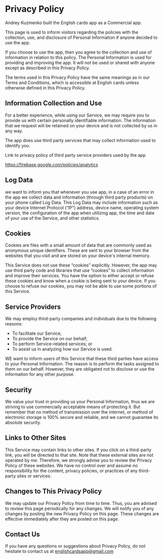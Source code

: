 # Privacy Policy

Andrey Kuzmenko built the English cards app as a Commercial app.

This page is used to inform visitors regarding the policies with the collection, use, and disclosure of Personal Information if anyone decided to use the app.

If you choose to use the app, then you agree to the collection and use of information in relation to this policy. The Personal Information is used for providing and improving the app. It will not be used or shared with anyone except as described in this Privacy Policy.

The terms used in this Privacy Policy have the same meanings as in our Terms and Conditions, which is accessible at English cards unless otherwise defined in this Privacy Policy.
                    
## Information Collection and Use 

For a better experience, while using our Service, we may require you to provide us with certain personally identifiable information. The information that we request will be retained on your device and is not collected by us in any way.

The app does use third party services that may collect information used to identify you.

Link to privacy policy of third party service providers used by the app

https://firebase.google.com/policies/analytics
    
## Log Data
    
we want to inform you that whenever you use app, in a case of an error in the app we collect data and information (through third party products) on your phone called Log Data. This Log Data may include information such as your device Internet Protocol (“IP”) address, device name, operating system version, the configuration of the app when utilizing app, the time and date of your use of the Service, and other statistics.

## Cookies

Cookies are files with a small amount of data that are commonly used as anonymous unique identifiers. These are sent to your browser from the websites that you visit and are stored on your device's internal memory.

This Service does not use these “cookies” explicitly. However, the app may use third party code and libraries that use “cookies” to collect information and improve their services. You have the option to either accept or refuse these cookies and know when a cookie is being sent to your device. If you choose to refuse our cookies, you may not be
able to use some portions of this Service.
                    
## Service Providers

We may employ third-party companies and individuals due to the following reasons:
                  
- To facilitate our Service;
- To provide the Service on our behalf;
- To perform Service-related services; or
- To assist us in analyzing how our Service is used.

WE want to inform users of this Service that these third parties have access to your Personal Information. The reason is to perform the tasks assigned to them on our behalf. However, they are obligated not to disclose or use the information for any other purpose.

## Security

We value your trust in providing us your Personal Information, thus we are striving to use commercially acceptable means of protecting it. But remember that no method of transmission over the internet, or method of electronic storage is 100% secure and reliable, and we cannot guarantee its absolute security.

## Links to Other Sites
                    
This Service may contain links to other sites. If you click on a third-party link, you will be directed to that site.
Note that these external sites are not operated by me. Therefore, we strongly advise you to review the Privacy Policy of these websites. We have no control over and assume no responsibility for the content, privacy policies, or practices of any third-party sites or services.

## Changes to This Privacy Policy

We may update our Privacy Policy from time to time. Thus, you are advised to review this page periodically for any changes. We will notify you of any changes by posting the new Privacy Policy on this page. These changes are effective immediately after
they are posted on this page.

## Contact Us

If you have any questions or suggestions about Privacy Policy, do not hesitate to contact us at englishcardsapp@gmail.com      
